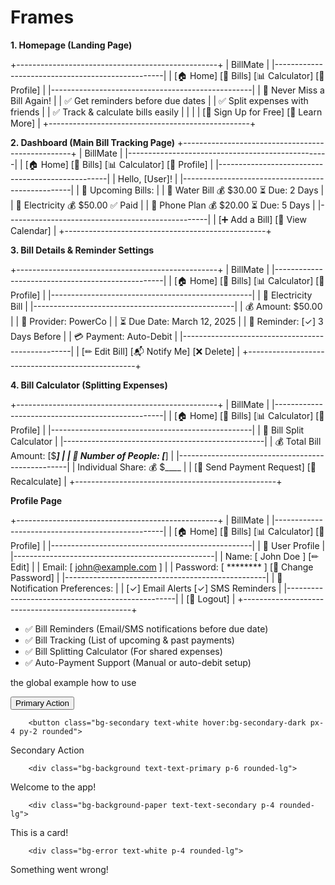 # Frames

**1. Homepage (Landing Page)**

+--------------------------------------------------+
|                    BillMate                      |
|--------------------------------------------------|
| [🏠 Home]  [📅 Bills]  [📊 Calculator]  [👤 Profile] |
|--------------------------------------------------|
|  📌 Never Miss a Bill Again!                     |
|  ✅ Get reminders before due dates               |
|  ✅ Split expenses with friends                   |
|  ✅ Track & calculate bills easily                |
|                                                  |
|  [🔔 Sign Up for Free]  [📖 Learn More]          |
+--------------------------------------------------+


**2. Dashboard (Main Bill Tracking Page)**
+--------------------------------------------------+
|                    BillMate                      |
|--------------------------------------------------|
| [🏠 Home]  [📅 Bills]  [📊 Calculator]  [👤 Profile] |
|--------------------------------------------------|
|  Hello, [User]!                                 |
|--------------------------------------------------|
|  📅 Upcoming Bills:                             |
|  🚰 Water Bill     💰 $30.00    ⏳ Due: 2 Days  |
|  🔌 Electricity    💰 $50.00    ✅ Paid        |
|  📱 Phone Plan     💰 $20.00    ⏳ Due: 5 Days  |
|--------------------------------------------------|
|  [➕ Add a Bill]  [📅 View Calendar]             |
+--------------------------------------------------+

**3. Bill Details & Reminder Settings**

+--------------------------------------------------+
|                    BillMate                      |
|--------------------------------------------------|
| [🏠 Home]  [📅 Bills]  [📊 Calculator]  [👤 Profile] |
|--------------------------------------------------|
|  📅 Electricity Bill                            |
|--------------------------------------------------|
|  💰 Amount:      $50.00                         |
|  🏦 Provider:    PowerCo                        |
|  ⏳ Due Date:    March 12, 2025                 |
|  🔔 Reminder:    [✓] 3 Days Before              |
|  💳 Payment:     Auto-Debit                     |
|--------------------------------------------------|
|  [✏ Edit Bill]   [📬 Notify Me]   [❌ Delete]   |
+--------------------------------------------------+

**4. Bill Calculator (Splitting Expenses)**

+--------------------------------------------------+
|                    BillMate                      |
|--------------------------------------------------|
| [🏠 Home]  [📅 Bills]  [📊 Calculator]  [👤 Profile] |
|--------------------------------------------------|
|  🧮 Bill Split Calculator                        |
|--------------------------------------------------|
|  💰 Total Bill Amount:  [$_____]                |
|  👥 Number of People:   [_____]                  |
|--------------------------------------------------|
|  Individual Share: 💰 $____                      |
|  [💸 Send Payment Request]  [🔄 Recalculate]    |
+--------------------------------------------------+

**Profile Page**


+--------------------------------------------------+
|                    BillMate                      |
|--------------------------------------------------|
| [🏠 Home]  [📅 Bills]  [📊 Calculator]  [👤 Profile] |
|--------------------------------------------------|
|  👤 User Profile                                |
|--------------------------------------------------|
|  Name:      [ John Doe ]  [✏ Edit]             |
|  Email:     [ john@example.com ]               |
|  Password:  [ ******** ]  [🔑 Change Password] |
|--------------------------------------------------|
|  🔔 Notification Preferences:                  |
|  [✓] Email Alerts   [✓] SMS Reminders          |
|--------------------------------------------------|
|  [🚪 Logout]                                    |
+--------------------------------------------------+


* ✅ Bill Reminders (Email/SMS notifications before due date)
* ✅ Bill Tracking (List of upcoming & past payments)
* ✅ Bill Splitting Calculator (For shared expenses)
* ✅ Auto-Payment Support (Manual or auto-debit setup)

the global example how to use 


 <button class="bg-primary text-white hover:bg-primary-dark px-4 py-2 rounded">
  Primary Action
</button>

        <button class="bg-secondary text-white hover:bg-secondary-dark px-4 py-2 rounded">
  Secondary Action
</button>

        <div class="bg-background text-text-primary p-6 rounded-lg">
  Welcome to the app!
</div>

        <div class="bg-background-paper text-text-secondary p-4 rounded-lg">
  This is a card!
</div>

        <div class="bg-error text-white p-4 rounded-lg">
  Something went wrong!
</div>